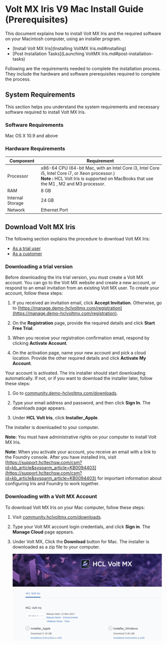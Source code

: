 
# Volt MX Iris V9 Mac Install Guide (Prerequisites)

This document explains how to install Volt MX Iris and the required software on your Macintosh computer, using an installer program.

- [Install Volt MX Iris](Installing VoltMX Iris.md#installing)
- [Post Installation Tasks](Launching VoltMX Iris.md#post-installation-tasks)

Following are the requirements needed to complete the installation process. They include the hardware and software prerequisites required to complete the process.

## System Requirements

This section helps you understand the system requirements and necessary software required to install Volt MX Iris.

### Software Requirements

Mac OS X 10.9 and above

### Hardware Requirements

| Component        | Requirement                                                                                      |
| ---------------- | ------------------------------------------------------------------------------------------------ |
| Processor        | x86-64 CPU (64-bit Mac, with an Intel Core i3, Intel Core i5, Intel Core i7, or Xeon processor.)<br><b>Note : </b>HCL Volt Iris is supported on MacBooks that use the M1 , M2 and M3 processor.|
| RAM              | 8 GB                                                                                             |
| Internal Storage | 24 GB                                                                                            |
| Network          | Ethernet Port                                                                                    |

## Download Volt MX Iris

The following section explains the procedure to download Volt MX Iris:

- [As a trial user](#downloading-a-trial-version)
- [As a customer](#downloading-with-a-volt-mx-account)

### Downloading a trial version

Before downloading the Iris trial version, you must create a Volt MX account. You can go to the Volt MX website and create a new account, or respond to an email invitation from an existing Volt MX user. To create your account, follow these steps:

1. If you received an invitation email, click **Accept Invitation**. Otherwise, go to [https://manage.demo-hclvoltmx.com/registration](https://manage.demo-hclvoltmx.com/registration).

2. On the **Registration** page, provide the required details and click **Start Free Trial**.

3. When you receive your registration confirmation email, respond by clicking **Activate Account**.

4. On the activation page, name your new account and pick a cloud location. Provide the other required details and click **Activate My Account**.

Your account is activated. The Iris installer should start downloading automatically. If not, or if you want to download the installer later, follow these steps:

1. Go to [community.demo-hclvoltmx.com/downloads](http://community.demo-hclvoltmx.com/downloads).

2. Type your email address and password, and then click **Sign In**. The downloads page appears.

3. Under **HCL Volt Iris**, click **Installer_Apple**.

The installer is downloaded to your computer.

**Note:** You must have administrative rights on your computer to install Volt MX Iris.

**Note:** When you activate your account, you receive an email with a link to the Foundry console. After you have installed Iris, visit [https://support.hcltechsw.com/csm?id=kb_article&sysparm_article=KB0094403](https://support.hcltechsw.com/csm?id=kb_article&sysparm_article=KB0094403) for important information about configuring Iris and Foundry to work together.

### Downloading with a Volt MX Account

To download Volt MX Iris on your Mac computer, follow these steps:

1. Visit [community.hclvoltmx.com/downloads](http://community.hclvoltmx.com/downloads).
2. Type your Volt MX account login credentials, and click **Sign in**. The **Manage Cloud** page appears.
3. Under Volt MX, Click the **Download** button for Mac. The installer is downloaded as a zip file to your computer.

   [![](Resources/Images/download_site.png)](Resources/Images/download_site.png)

